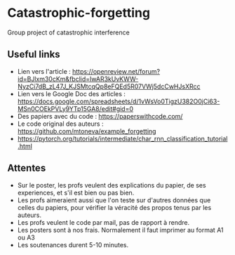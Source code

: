 # Catastrophic-forgetting
Group project of catastrophic interference

## Useful links
* Lien vers l'article : https://openreview.net/forum?id=BJlxm30cKm&fbclid=IwAR3kUvKWW-NyzCi7dB_zL47J_KJSMtcqQp8eFQEd5R07VWj5dcCwHJsXRcc
* Lien vers le Google Doc des articles : https://docs.google.com/spreadsheets/d/1vWsVo0TigzU382O0jCi63-MSn0COEkPVLy9YTp15GA8/edit#gid=0
* Des papiers avec du code : https://paperswithcode.com/
* Le code original des auteurs : https://github.com/mtoneva/example_forgetting
* https://pytorch.org/tutorials/intermediate/char_rnn_classification_tutorial.html

## Attentes
* Sur le poster, les profs veulent des explications du papier, de ses experiences, et s'il est bien ou pas bien.
* Les profs aimeraient aussi que l'on teste sur d'autres données que celles du papiers, pour vérifier la véracité des propos tenus par les auteurs.
* Les profs veulent le code par mail, pas de rapport à rendre.
* Les posters sont à nos frais. Normalement il faut imprimer au format A1 ou A3
* Les soutenances durent 5-10 minutes.

